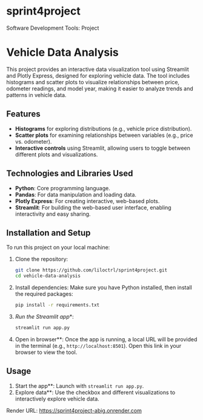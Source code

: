 # sprint4project
Software Development Tools: Project

# Vehicle Data Analysis

This project provides an interactive data visualization tool using Streamlit and Plotly Express, designed for exploring vehicle data. The tool includes histograms and scatter plots to visualize relationships between price, odometer readings, and model year, making it easier to analyze trends and patterns in vehicle data.

## Features

- **Histograms** for exploring distributions (e.g., vehicle price distribution).
- **Scatter plots** for examining relationships between variables (e.g., price vs. odometer).
- **Interactive controls** using Streamlit, allowing users to toggle between different plots and visualizations.

## Technologies and Libraries Used

- **Python**: Core programming language.
- **Pandas**: For data manipulation and loading data.
- **Plotly Express**: For creating interactive, web-based plots.
- **Streamlit**: For building the web-based user interface, enabling interactivity and easy sharing.

## Installation and Setup

To run this project on your local machine:

1. Clone the repository:
   ```bash
   git clone https://github.com/liloctrl/sprint4project.git
   cd vehicle-data-analysis
   ```

2. Install dependencies:
   Make sure you have Python installed, then install the required packages:
   ```bash
   pip install -r requirements.txt
   ```

3. *Run the Streamlit app**:
   ```bash
   streamlit run app.py
   ```

4. Open in browser**:
   Once the app is running, a local URL will be provided in the terminal (e.g., `http://localhost:8501`). Open this link in your browser to view the tool.

## Usage

1. Start the app**: Launch with `streamlit run app.py`.
2. Explore data**: Use the checkbox and different visualizations to interactively explore vehicle data.

Render URL: 
https://sprint4project-abig.onrender.com